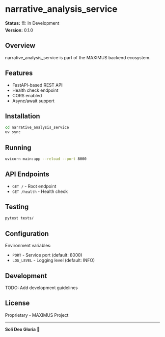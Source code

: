 # narrative_analysis_service

**Status:** 🏗️ In Development  
**Version:** 0.1.0

## Overview

narrative_analysis_service is part of the MAXIMUS backend ecosystem.

## Features

- FastAPI-based REST API
- Health check endpoint
- CORS enabled
- Async/await support

## Installation

```bash
cd narrative_analysis_service
uv sync
```

## Running

```bash
uvicorn main:app --reload --port 8000
```

## API Endpoints

- `GET /` - Root endpoint
- `GET /health` - Health check

## Testing

```bash
pytest tests/
```

## Configuration

Environment variables:
- `PORT` - Service port (default: 8000)
- `LOG_LEVEL` - Logging level (default: INFO)

## Development

TODO: Add development guidelines

## License

Proprietary - MAXIMUS Project

---

**Soli Deo Gloria** 🙏
